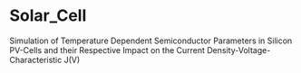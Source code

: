 # Solar_Cell
Simulation of Temperature Dependent Semiconductor Parameters in Silicon PV-Cells and their Respective Impact on the Current Density-Voltage-Characteristic J(V)
